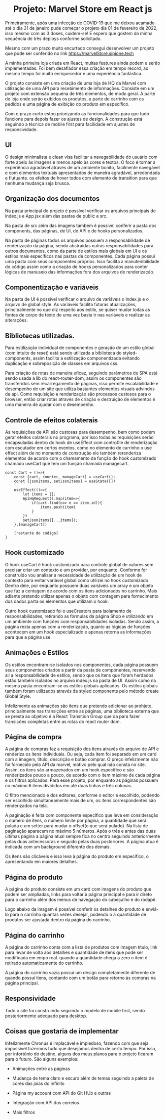 <h1 align="center"> Projeto: Marvel Store em React js </h1>

Primeiramente, após uma infecção de COVID-19 que me deixou acamado até o dia 31 de janeiro pude começar o projeto dia 01 de fevereiro de 2022, isso mesmo com as 3 doses, cuidem-se! E espero que gostem da minha sequência de três deploys conforme solicitado.

Mesmo com um prazo muito encurtado consegui desenvolver um projeto que pode ser conferido no link https://marvelStore.sipione.tech

A minha primeira loja criada em React, muitas features ainda podem e serão implementadas. Foi bem desafiador essa criação em tempo record, ao mesmo tempo foi muito enriquecedor e uma experiência fantástica. 

O projeto consiste em uma criação de uma loja de HQ da Marvel com utilização de uma API para recebimento de informações. Consiste em um projeto com extensão pequena de três elementos, de modo geral. A parte de loja onde serão exibidos os produtos, a parte de carrinho com os pedidos e uma página de exibição do produto em específico. 

Com o prazo curto estou priorizando as funcionalidades para que tudo funcione para depois fazer os ajustes de design. A construção está seguindo a técnica de mobile first para facilidade em ajustes de responsividade.

## UI

O design minimalista e clean visa facilitar a navegabilidade do usuário com forte apelo às imagens e menos apelo às cores e textos. O foco é tornar a experiência agradável através de um ambiente bonito, facilmente navegável e com elementos textuais apresentados de maneira agradável, arredondada e flutuante. os efeitos de hover todos com elemento de transition para que nenhuma mudança seja brusca. 

## Organização dos documentos

Na pasta principal do projeto é possível verificar os arquivos principais de index.js e App.jsx além das pastas de public e src.

Na pasta de src além das imagens também é possível conferir a pasta dos components, das páginas, de UI, de API e de hooks personalizados.

Na pasta de páginas todos os arquivos possuem a responsabilidade de renderização da página, sendo abstraídas outras responsabilidades para outros documentos, como da parte de estilos mais globais em UI e os estilos mais específicos nas pastas de componentes. Cada página possui uma pasta com seus componentes próprios. Isso facilita a manutenibilidade do código assim como a criação de hooks personalizados para conter lógicas de manuseio das informações fora dos arquivos de renderização.


## Componentização e variáveis

Na pasta de UI é possível verificar o arquivo de variáveis o index.js e o arquivo de global style. As variáveis facilita futuras atualizações, principalmente no que diz respeito aos estilo, se quiser mudar todas as fontes de corpo de texto de uma vez basta ir nas variáveis e realizar as alterações. 


## Bibliotecas utilizadas.
Para estilização individual de componentes e geração de um estilo global (com intuito de reset) está sendo utilizada a biblioteca do styled-components, assim facilita a estilização componentizada evitando duplicação e sobreposição de classes em arquivos css.

Para criação de rotas de maneira eficaz, seguindo parâmetros de SPA está sendo usada a lib do react-router-dom, assim os componentes são transferidos sem recarregamento de páginas, isso permite escalabilidade e desempenho de um site que utiliza bastantes elementos visuais advindos de api. Como requisição e renderização são processos custosos para o browser, então criar rotas através de criação e destruição de elementos é uma maneira de ajudar com o desempenho.

## Controle de efeitos colaterais

As requisições de API são custosas para desempenho, bem como podem gerar efeitos colaterais no programa, por isso todas as requisições serão encapsuladas dentro do hook de useEffect com contro0le de renderização com escutador em certos eventos, como no elemento de carrinho o use effect além de no momento de construção ele também rerenderiza elementos de acordo com o chamamento da função do hook customizado chamado useCart que tem um função chamada managecart.
```react
const Cart = ()=>{
    const [cart, counter, manageCart] = useCart();
    const [jsonItems, setJsonItems] = useState([])

    useEffect(()=>{
        let items = [];
        ApiHqRequest().map(item=>{
            if(cart.find(e=> e == item.id)){
                items.push(item)
            }
        })
        setJsonItems([...items]);
    },[manageCart])
    
    [restante do código]
}
```
## Hook customizado

O hook useCart é hook customizado para controle global de valores sem precisar criar um contexto e um provider, por enquanto. Conforme for construído vou analisar a necessidade de utilização de um hook de contexto para evitar variável global como utilizei no hook customizado. Dentro dele, por enquanto possuem duas variáveis um array e um objeto que faz a contagem de acordo com os itens adicionados no carrinho. Mais adiante pretendo utilizar apenas o objeto com contagem para fornecimento dos dados parta os elementos que utilizam o hook.

Outro hook customizado foi o useCreators para isolamento de responsabilidades, retirando as fórmulas da página Shop e utilizando em um ambiente com funções com responsabilidades isoladas. Sendo assim, a página resta apenas com a renderização, quanto as lógicas de funções acontecem em um hook especializado e apenas retorna as informações para que a página use.

## Animações e Estilos

Os estilos encontram-se isolados nos componentes, cada página possuem seus componentes criados a partir da pasta de componentes, reservando ali a responsabilidade de estilos, sendo que os itens que foram herdados estão também isolados no arquivo index.js na pasta de UI. Assim como na mesma pasta encontram-se os estilos globais aplicados. Os estilos globais também foram utilizados através da styled components pelo método create Global Style. 

Infelizmente as animações são itens que pretendo adicionar ao prohjeto, principalmente nas transições entre as páginas, uma biblioteca externa que se presta ao objetivo é a React Transition Group que da para fazer transições completas entre as rotas do react router dom. 

## Página de compra

A página de compras faz a requisição dos itens através do arquivo de API e renderiza os itens individuais. Ou seja, cada item foi separado em um card com a imagem, título, descrição e botão comprar. O preço infelizmente não foi fornecido pela API da marvel, motivo pelo qual não consta no site. Assim, os itens são armazenados em um hook específico e são renderizados pouco a pouco, de acordo com o item máximo de cada página e os filtros aplicados. Para esse projeto, por enquanto as páginas possuem no máximo 6 itens divididos em até duas linhas e três colunas. 

O filtro mencionado é dos editores, conforme o editor é escolhido, podendo ser escolhido simultaneamente mais de um, os itens correspondentes são renderizados na tela.

A paginação é feita com componente específico que leva em consideração o número de itens, o número limite por página, a quantidade que será pulada e um setter para mudar o offset(o que será pulado). Na lista de paginação aparecem no máximo 5 números. Após o três e antes das duas últimas página a página atual sempre fica no centro seguindo anteriormente pelas duas antecessoras e seguido pelas duas posteriores. A página atua é indicada com um background diferente dos demais.

Os itens são clicáveis e isso leva à página do produto em específico, o apresentando em maiores detalhes.

## Página do produto

A página do produto consiste em um card com imagens do produto que podem ser ampliadas, links para voltar à página principal e para ir direto para o carrinho além dos menus de navegação do cabeçalho e do rodapé. 

Logo abaixo da imagem é possível conferir os detalhes do produto e enviá-lo para o carrinho quantas vezes desejar, podendo o a quantidade de produtos ser ajustada dentro da página do carrinho.

## Página do carrinho

A página do carrinho conta com a lista de produtos com imagem título, link para levar de volta aos detalhes e quantidade de itens que pode ser modificada em empo real. quando a quantidade chega a zero o item é retirado automaticamente do carrinho.

A página do carrinho vazia possui um design completamente diferente de quando possui itens, contando com um botão para retorno às compras na página principal. 

## Responsividade

Todo o site foi construindo seguindo o modelo de mobile first, sendo posteriormente adequado para desktop.

## Coisas que gostaria de implementar

Infelizmente Chronus é implacável e impiedoso, fazendo com que seja impossível fazermos tudo que desejamos dentro de certo tempo. Por isso, por infortúnio do destino, alguns dos meus planos para o projeto ficaram para o futuro. São alguns exemplos: 

- Animações entre as páginas

- Mudança de tema claro e escuro além de temas seguindo a paleta de cores das joias do infinito

- Página my account com API do Git HUb e outras

- Integração com API dos correios

- Mais filtros
